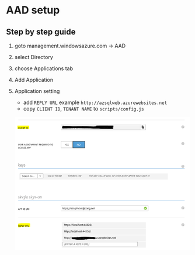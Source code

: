 # AAD setup

## Step by step guide

1. goto management.windowsazure.com -> AAD

2. select Directory

3. choose Applications tab

4. Add Application

5. Application setting
	* add `REPLY URL` example `http://azsqlweb.azurewebsites.net`
	* copy `CLIENT ID`, `TENANT NAME` to `scripts/config.js`
    
    ![App Settings](../pix/aad01.png)
